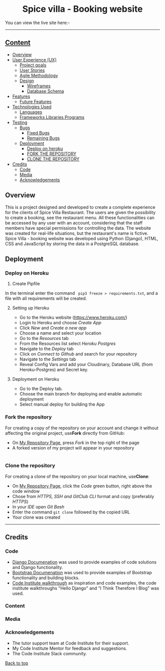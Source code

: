 <h1 align="center"> Spice villa - Booking website</h1>

You can view the live site here:-

---

## [Content](#content)

- [Overview](#over-view)
- [User Experience (UX)](#user-experience-ux)
  - [Project goals](#project-goals)
  - [User Stories](#user-stories)
  - [Agile Methodology](#agile-methodology)
  - [Design](#design)
    - [Wireframes](#wireframes)
    - [Database Schema](#database-schema)
- [Features](#features)
  - [Future Features](#future-features)
- [Technologies Used](#technologies-used)
  - [Languages](#languages)
  - [Frameworks Libraries Programs](#frameworks-libraries-programs)
- [Testing](#testing)
  - [Bugs](#bugs)
    - [Fixed Bugs](#fixed-bugs)
    - [Remaining Bugs](#remaining-bugs)
  - [Deployment](#deployment)
    - [Deploy on heroku](#deploy-on-heroku)
    - [FORK THE REPOSITORY](#fork-the-repository)
    - [CLONE THE REPOSITORY](#clone-the-repository)
- [Credits](#credits)
  - [Code](#code)
  - [Media](#media)
  - [Acknowledgements](#acknowledgements)

## Overview

This is a project designed and developed to create a complete experience for the clients of Spice Villa Restaurant. The users are given the possibility to create a booking, see the restaurant menu. All these functionalities can be accessed by any user with an account, considering that the staff members have special permissions for controlling the data.
The website was created for real-life situations, but the restaurant's name is fictive.
Spice Villa - booking website was developed using Python (Django), HTML, CSS and JavaScript by storing the data in a PostgreSQL database.

## Deployment

### Deploy on Heroku

1.  Create Pipfile

In the terminal enter the command ` pip3 freeze > requirements.txt`, and a file with all requirements will be created.

2. Setting up Heroku

   - Go to the Heroku website (https://www.heroku.com/)
   - Login to Heroku and choose _Create App_
   - Click _New_ and _Create a new app_
   - Choose a name and select your location
   - Go to the _Resources_ tab
   - From the Resources list select _Heroku Postgres_
   - Navigate to the _Deploy_ tab
   - Click on _Connect to Github_ and search for your repository
   - Navigate to the _Settings_ tab
   - Reveal Config Vars and add your Cloudinary, Database URL (from Heroku-Postgres) and Secret key.

3. Deployment on Heroku

   - Go to the Deploy tab.
   - Choose the main branch for deploying and enable automatic deployment
   - Select manual deploy for building the App

### Fork the repository

For creating a copy of the repository on your account and change it without affecting the original project, use<b>Fork</b> directly from GitHub:

- On [My Repository Page](https://github.com/useriasminna/italianissimo-booking-website), press <i>Fork</i> in the top right of the page
- A forked version of my project will appear in your repository<br></br>

### Clone the repository

For creating a clone of the repository on your local machine, use<b>Clone</b>:

- On [My Repository Page](https://github.com/useriasminna/italianissimo-booking-website), click the <i>Code</i> green button, right above the code window
- Chose from <i>HTTPS, SSH and GitClub CLI</i> format and copy (preferably <i>HTTPS</i>)
- In your <i>IDE</i> open <i>Git Bash</i>
- Enter the command <code>git clone</code> followed by the copied URL
- Your clone was created
<hr>

## Credits

### Code

- [Django Documenation](https://www.djangoproject.com/) was used to provide examples of code solutions and Django functionality.
- [Bootstrap Documenation](https://getbootstrap.com/) was used to provide examples of Bootstrap functionality and building blocks.
- [Code Institute walkthrough](https://codeinstitute.net/) as inspiration and code examples, the code institute walkthroughs "Hello Django" and "I Think Therefore I Blog" was used.

### Content

### Media

### Acknowledgements

- The tutor support team at Code Institute for their support.
- My Code Institute Mentor for feedback and suggestions.
- The Code Institute Slack community.

[Back to top](#toc)
